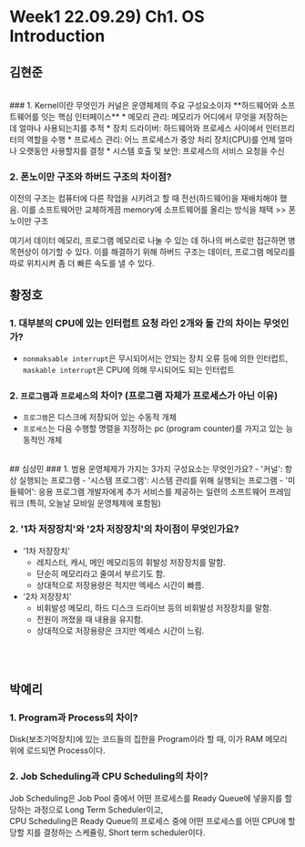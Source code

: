 # Week1 22.09.29) Ch1. OS Introduction
## 김현준
<br>
### 1. Kernel이란 무엇인가
커널은 운영체제의 주요 구성요소이자 **하드웨어와 소프트웨어를 잇는 핵심 인터페이스**
* 메모리 관리: 메모리가 어디에서 무엇을 저장하는 데 얼마나 사용되는지를 추적
* 장치 드라이버: 하드웨어와 프로세스 사이에서 인터프리터의 역할을 수행
* 프로세스 관리: 어느 프로세스가 중앙 처리 장치(CPU)를 언제 얼마나 오랫동안 사용할지를 결정
* 시스템 호출 및 보안: 프로세스의 서비스 요청을 수신

### 2. 폰노이만 구조와 하버드 구조의 차이점?
이전의 구조는 컴퓨터에 다른 작업을 시키려고 할 때 전선(하드웨어)을 재배치해야 했음. 이를 소프트웨어만 교체하게끔 memory에 소프트웨어를 올리는 방식을 채택 >> 폰노이만 구조

여기서 데이터 메모리, 프로그램 메모리로 나눌 수 있는 데 하나의 버스로만 접근하면 병목현상이 야기할 수 있다. 이를 해결하기 위해 하버드 구조는 데이터, 프로그램 메모리를 따로 위치시켜 좀 더 빠른 속도를 낼 수 있다.
<br>
## 황정호
### 1.  대부분의 CPU에 있는 인터럽트 요청 라인 2개와 둘 간의 차이는 무엇인가?
- `nonmaksable interrupt`은 무시되어서는 안되는 장치 오류 등에 의한 인터럽트, `maskable interrupt`은 CPU에 의해 무시되어도 되는 인터럽트


### 2.  `프로그램`과 `프로세스`의 차이? (프로그램 자체가 프로세스가 아닌 이유) 
- `프로그램`은 디스크에 저장되어 있는 수동적 개체
- `프로세스`는 다음 수행할 명렬을 지정하는 pc (program counter)를 가지고 있는 능동적인 개체
<br>
## 심상민
### 1. 범용 운영체제가 가지는 3가지 구성요소는 무엇인가요?
- '커널': 항상 실행되는 프로그램
- '시스템 프로그램': 시스템 관리를 위해 실행되는 프로그램
- '미들웨어': 응용 프로그램 개발자에게 추가 서비스를 제공하는 일련의 소프트웨어 프레임워크 
(특히, 오늘날 모바일 운영체제에 포함됨)

### 2. '1차 저장장치'와 '2차 저장장치'의 차이점이 무엇인가요?
- '1차 저장장치'
	- 레지스터, 캐시, 메인 메모리등의 휘발성 저장장치를 말함.
	- 단순히 메모리라고 줄여서 부르기도 함.
	- 상대적으로 저장용량은 적지만 엑세스 시간이 빠름.
- '2차 저장장치'
	- 비휘발성 메모리, 하드 디스크 드라이브 등의 비휘발성 저장장치를 말함.
	- 전원이 꺼졌을 때 내용을 유지함.
	- 상대적으로 저장용량은 크지만 엑세스 시간이 느림.

<br>
<br>

## 박예리

### 1. Program과 Process의 차이?
Disk(보조기억장치)에 있는 코드들의 집한을 Program이라 할 때, 이가 RAM 메모리 위에 로드되면 Process이다.


### 2. Job Scheduling과 CPU Scheduling의 차이? 
Job Scheduling은 Job Pool 중에서 어떤 프로세스를 Ready Queue에 넣을지를 할당하는 과정으로 Long Term Scheduler이고,  
CPU Scheduling은 Ready Queue의 프로세스 중에 어떤 프로세스를 어떤 CPU에 할당할 지를 결정하는 스케쥴링, Short term scheduler이다.


